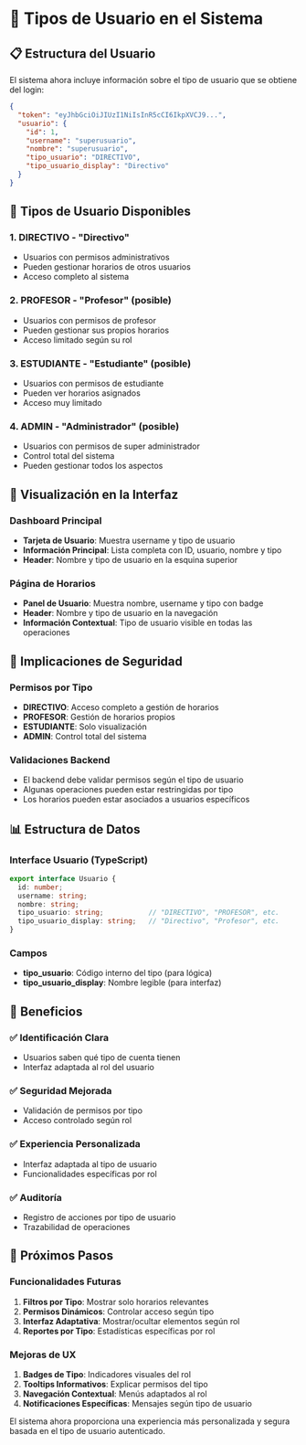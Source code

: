 # 👤 Tipos de Usuario en el Sistema

## 📋 Estructura del Usuario

El sistema ahora incluye información sobre el tipo de usuario que se obtiene del login:

```json
{
  "token": "eyJhbGciOiJIUzI1NiIsInR5cCI6IkpXVCJ9...",
  "usuario": {
    "id": 1,
    "username": "superusuario",
    "nombre": "superusuario",
    "tipo_usuario": "DIRECTIVO",
    "tipo_usuario_display": "Directivo"
  }
}
```

## 🔧 Tipos de Usuario Disponibles

### 1. **DIRECTIVO** - "Directivo"
- Usuarios con permisos administrativos
- Pueden gestionar horarios de otros usuarios
- Acceso completo al sistema

### 2. **PROFESOR** - "Profesor" (posible)
- Usuarios con permisos de profesor
- Pueden gestionar sus propios horarios
- Acceso limitado según su rol

### 3. **ESTUDIANTE** - "Estudiante" (posible)
- Usuarios con permisos de estudiante
- Pueden ver horarios asignados
- Acceso muy limitado

### 4. **ADMIN** - "Administrador" (posible)
- Usuarios con permisos de super administrador
- Control total del sistema
- Pueden gestionar todos los aspectos

## 🎨 Visualización en la Interfaz

### Dashboard Principal
- **Tarjeta de Usuario**: Muestra username y tipo de usuario
- **Información Principal**: Lista completa con ID, usuario, nombre y tipo
- **Header**: Nombre y tipo de usuario en la esquina superior

### Página de Horarios
- **Panel de Usuario**: Muestra nombre, username y tipo con badge
- **Header**: Nombre y tipo de usuario en la navegación
- **Información Contextual**: Tipo de usuario visible en todas las operaciones

## 🔐 Implicaciones de Seguridad

### Permisos por Tipo
- **DIRECTIVO**: Acceso completo a gestión de horarios
- **PROFESOR**: Gestión de horarios propios
- **ESTUDIANTE**: Solo visualización
- **ADMIN**: Control total del sistema

### Validaciones Backend
- El backend debe validar permisos según el tipo de usuario
- Algunas operaciones pueden estar restringidas por tipo
- Los horarios pueden estar asociados a usuarios específicos

## 📊 Estructura de Datos

### Interface Usuario (TypeScript)
```typescript
export interface Usuario {
  id: number;
  username: string;
  nombre: string;
  tipo_usuario: string;           // "DIRECTIVO", "PROFESOR", etc.
  tipo_usuario_display: string;   // "Directivo", "Profesor", etc.
}
```

### Campos
- **tipo_usuario**: Código interno del tipo (para lógica)
- **tipo_usuario_display**: Nombre legible (para interfaz)

## 🎯 Beneficios

### ✅ **Identificación Clara**
- Usuarios saben qué tipo de cuenta tienen
- Interfaz adaptada al rol del usuario

### ✅ **Seguridad Mejorada**
- Validación de permisos por tipo
- Acceso controlado según rol

### ✅ **Experiencia Personalizada**
- Interfaz adaptada al tipo de usuario
- Funcionalidades específicas por rol

### ✅ **Auditoría**
- Registro de acciones por tipo de usuario
- Trazabilidad de operaciones

## 🚀 Próximos Pasos

### Funcionalidades Futuras
1. **Filtros por Tipo**: Mostrar solo horarios relevantes
2. **Permisos Dinámicos**: Controlar acceso según tipo
3. **Interfaz Adaptativa**: Mostrar/ocultar elementos según rol
4. **Reportes por Tipo**: Estadísticas específicas por rol

### Mejoras de UX
1. **Badges de Tipo**: Indicadores visuales del rol
2. **Tooltips Informativos**: Explicar permisos del tipo
3. **Navegación Contextual**: Menús adaptados al rol
4. **Notificaciones Específicas**: Mensajes según tipo de usuario

El sistema ahora proporciona una experiencia más personalizada y segura basada en el tipo de usuario autenticado.
